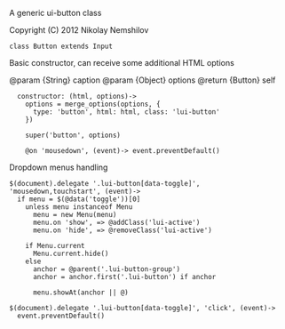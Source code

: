 A generic ui-button class

Copyright (C) 2012 Nikolay Nemshilov

```coffee-aside
class Button extends Input
```

Basic constructor, can receive some additional HTML options

@param {String} caption
@param {Object} options
@return {Button} self

```coffee-aside
  constructor: (html, options)->
    options = merge_options(options, {
      type: 'button', html: html, class: 'lui-button'
    })

    super('button', options)

    @on 'mousedown', (event)-> event.preventDefault()
```

Dropdown menus handling

```coffee-aside
$(document).delegate '.lui-button[data-toggle]', 'mousedown,touchstart', (event)->
  if menu = $(@data('toggle'))[0]
    unless menu instanceof Menu
      menu = new Menu(menu)
      menu.on 'show', => @addClass('lui-active')
      menu.on 'hide', => @removeClass('lui-active')

    if Menu.current
      Menu.current.hide()
    else
      anchor = @parent('.lui-button-group')
      anchor = anchor.first('.lui-button') if anchor

      menu.showAt(anchor || @)

$(document).delegate '.lui-button[data-toggle]', 'click', (event)->
  event.preventDefault()
```
